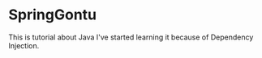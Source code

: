 # SpringGontu
This is tutorial about Java
I've started learning it because of Dependency Injection. 
